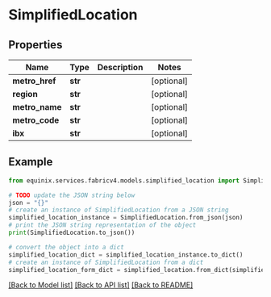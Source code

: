 # SimplifiedLocation


## Properties

Name | Type | Description | Notes
------------ | ------------- | ------------- | -------------
**metro_href** | **str** |  | [optional] 
**region** | **str** |  | [optional] 
**metro_name** | **str** |  | [optional] 
**metro_code** | **str** |  | [optional] 
**ibx** | **str** |  | [optional] 

## Example

```python
from equinix.services.fabricv4.models.simplified_location import SimplifiedLocation

# TODO update the JSON string below
json = "{}"
# create an instance of SimplifiedLocation from a JSON string
simplified_location_instance = SimplifiedLocation.from_json(json)
# print the JSON string representation of the object
print(SimplifiedLocation.to_json())

# convert the object into a dict
simplified_location_dict = simplified_location_instance.to_dict()
# create an instance of SimplifiedLocation from a dict
simplified_location_form_dict = simplified_location.from_dict(simplified_location_dict)
```
[[Back to Model list]](../README.md#documentation-for-models) [[Back to API list]](../README.md#documentation-for-api-endpoints) [[Back to README]](../README.md)


